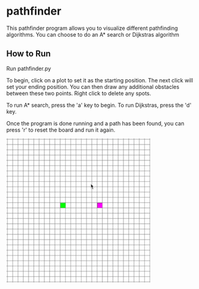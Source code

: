 # pathfinder

This pathfinder program allows you to visualize different pathfinding algorithms.
You can choose to do an A* search or Dijkstras algorithm 

## How to Run
Run pathfinder.py

To begin, click on a plot to set it as the starting position. The next click will set your ending position. You can then draw any additional 
obstacles between these two points. Right click to delete any spots.

To run A* search, press the 'a' key to begin. To run Dijkstras, press the 'd' key.

Once the program is done running and a path has been found, you can press 'r' to reset the board and run it again.

![](/resources/pathfinding_gif.gif)
